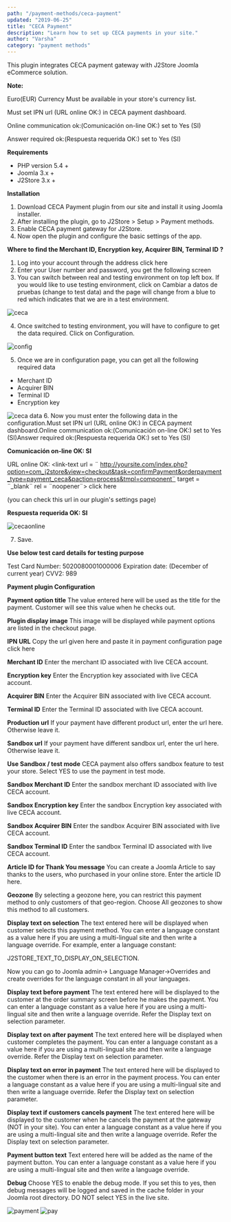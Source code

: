 ```yaml
---
path: "/payment-methods/ceca-payment"
updated: "2019-06-25"
title: "CECA Payment"
description: "Learn how to set up CECA payments in your site."
author: "Varsha"
category: "payment methods"
---
```


This plugin integrates CECA payment gateway with J2Store Joomla eCommerce solution.

**Note:**

Euro(EUR) Currency Must be available in your store's currency list.

Must set IPN url (URL online OK:) in CECA payment dashboard.

Online communication ok:(Comunicación on-line OK:) set to Yes (SI)

Answer required ok:(Respuesta requerida OK:) set to Yes (SI)

**Requirements**
* PHP version 5.4 +
* Joomla 3.x +
* J2Store 3.x +

**Installation**
1. Download CECA Payment plugin from our site and install it using Joomla installer.
2. After installing the plugin, go to J2Store > Setup > Payment methods.
3. Enable CECA payment gateway for J2Store.
4. Now open the plugin and configure the basic settings of the app.

**Where to find the Merchant ID, Encryption key, Acquirer BIN, Terminal ID ?**
1. Log into your account through the address <link-text url = ¨https://comercios.ceca.es/¨ target = ¨_blank¨ rel = ¨noopener¨> click here </link-text>
2. Enter your User number and password, you get the following screen
3. You can switch between real and testing environment on top left box. If you would like to use testing environment, click on Cambiar a datos de pruebas (change to test data) and the page will change from a blue to red which indicates that we are in a test environment.


![ceca](../../images/payment-methods/ceca-payment/ceca-switch-envi.png)

4. Once switched to testing environment, you will have to configure to get the data required. Click on Configuration.

![config](../../images/payment-methods/ceca-payment/ceca-config.png)

5. Once we are in configuration page, you can get all the following required data

* Merchant ID
* Acquirer BIN
* Terminal ID
* Encryption key

![ceca data](../../images/payment-methods/ceca-payment/ceca-req-data.png)
6. Now you must enter the following data in the configuration.Must set IPN url (URL online OK:) in CECA payment dashboard.Online communication ok:(Comunicación on-line OK:) set to Yes (SI)Answer required ok:(Respuesta requerida OK:) set to Yes (SI)

**Comunicación on-line OK:  SI**

URL online OK: <link-text url = ¨ http://yoursite.com/index.php?option=com_j2store&view=checkout&task=confirmPayment&orderpayment_type=payment_ceca&paction=process&tmpl=component¨ target = ¨_blank¨ rel = ¨noopener¨>  click here </link-text>

(you can check this url in our plugin's settings page)

**Respuesta requerida OK: SI**

![cecaonline](../../images/payment-methods/ceca-payment/ceca-url-online.png)


7. Save.

**Use below test card details for testing purpose**

Test Card Number: 5020080001000006
Expiration date: (December of current year)
CVV2: 989

**Payment plugin Configuration**

**Payment option title**
The value entered here will be used as the title for the payment. Customer will see this value when he checks out.

**Plugin display image**
This image will be displayed while payment options are listed in the checkout page.

**IPN URL**
Copy the url given here and paste it in payment configuration page <link-text url = ¨https://comercios.ceca.es/¨ traget = ¨_blank¨ rel = ¨noopener¨> click here </link-text>

**Merchant ID**
Enter the merchant ID associated with live CECA account.

**Encryption key**
Enter the Encryption key associated with live CECA account.

**Acquirer BIN**
Enter the Acquirer BIN associated with live CECA account.

**Terminal ID**
Enter the Terminal ID associated with live CECA account.

**Production url**
If your payment have different product url, enter the url here. Otherwise leave it.

**Sandbox url**
If your payment have different sandbox url, enter the url here. Otherwise leave it.

**Use Sandbox / test mode**
CECA payment also offers sandbox feature to test your store. Select YES to use the payment in test mode.

**Sandbox Merchant ID**
Enter the sandbox merchant ID associated with live CECA account.

**Sandbox Encryption key**
Enter the sandbox Encryption key associated with live CECA account.

**Sandbox Acquirer BIN**
Enter the sandbox Acquirer BIN associated with live CECA account.

**Sandbox Terminal ID**
Enter the sandbox Terminal ID associated with live CECA account.

**Article ID for Thank You message**
You can create a Joomla Article to say thanks to the users, who purchased in your online store. Enter the article ID here.

**Geozone**
By selecting a geozone here, you can restrict this payment method to only customers of that geo-region. Choose All geozones to show this method to all customers.

**Display text on selection**
The text entered here will be displayed when customer selects this payment method. You can enter a language constant as a value here if you are using a multi-lingual site and then write a language override. For example, enter a language constant:

J2STORE_TEXT_TO_DISPLAY_ON_SELECTION.

Now you can go to Joomla admin-> Language Manager->Overrides and create overrides for the language constant in all your languages.

**Display text before payment**
The text entered here will be displayed to the customer at the order summary screen before he makes the payment. You can enter a language constant as a value here if you are using a multi-lingual site and then write a language override. Refer the Display text on selection parameter.

**Display text on after payment**
The text entered here will be displayed when customer completes the payment.
You can enter a language constant as a value here if you are using a multi-lingual site and then write a language override. Refer the Display text on selection parameter.

**Display text on error in payment**
The text entered here will be displayed to the customer when there is an error in the payment process.
You can enter a language constant as a value here if you are using a multi-lingual site and then write a language override. Refer the Display text on selection parameter.

**Display text if customers cancels payment**
The text entered here will be displayed to the customer when he cancels the payment at the gateway (NOT in your site).
You can enter a language constant as a value here if you are using a multi-lingual site and then write a language override. Refer the Display text on selection parameter.

**Payment button text**
Text entered here will be added as the name of the payment button.
You can enter a language constant as a value here if you are using a multi-lingual site and then write a language override.

**Debug**
Choose YES to enable the debug mode. If you set this to yes, then debug messages will be logged and saved in the cache folder in your Joomla root directory. DO NOT select YES in the live site.


![payment](../../images/payment-methods/ceca-payment/ceca-payment-01.png)
![pay](../../images/payment-methods/ceca-payment/ceca-payment-02.png)
